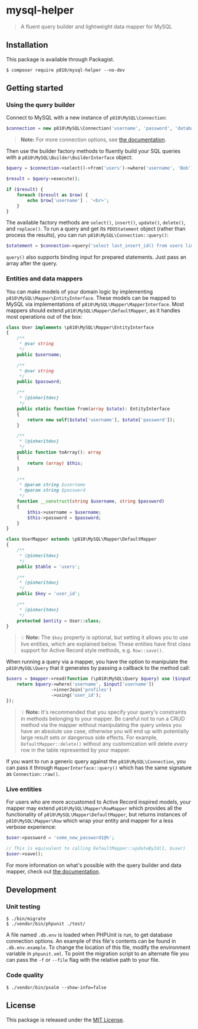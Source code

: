 # mysql-helper
> A fluent query builder and lightweight data mapper for MySQL

## Installation
This package is available through Packagist.

```
$ composer require p810/mysql-helper --no-dev
```

## Getting started
### Using the query builder
Connect to MySQL with a new instance of `p810\MySQL\Connection`:

```php
$connection = new p810\MySQL\Connection('username', 'password', 'database');
```

> **Note:** For more connection options, see [the documentation](docs/01_Getting_Started.md).

Then use the builder factory methods to fluently build your SQL queries with a `p810\MySQL\Builder\BuilderInterface` object:

```php
$query = $connection->select()->from('users')->where('username', 'Bob');

$result = $query->execute();

if ($result) {
    foreach ($result as $row) {
        echo $row['username'] . '<br>';
    }
}
```

The available factory methods are `select()`, `insert()`, `update()`, `delete()`, and `replace()`. To run a query and get its `PDOStatement` object (rather than process the results), you can run `p810\MySQL\Connection::query()`:

```php
$statement = $connection->query('select last_insert_id() from users limit 1');
```

`query()` also supports binding input for prepared statements. Just pass an array after the query.

### Entities and data mappers
You can make models of your domain logic by implementing `p810\MySQL\Mapper\EntityInterface`. These models can be mapped to MySQL via implementations of `p810\MySQL\Mapper\MapperInterface`. Most mappers should extend `p810\MySQL\Mapper\DefaultMapper`, as it handles most operations out of the box:

```php
class User implements \p810\MySQL\Mapper\EntityInterface
{
    /**
     * @var string
     */
    public $username;

    /**
     * @var string
     */
    public $password;

    /**
     * {@inheritdoc}
     */
    public static function from(array $state): EntityInterface
    {
        return new self($state['username'], $state['password']);
    }

    /**
     * {@inheritdoc}
     */
    public function toArray(): array
    {
        return (array) $this;
    }

    /**
     * @param string $username
     * @param string $password
     */
    function __construct(string $username, string $password)
    {
        $this->username = $username;
        $this->password = $password;
    }
}
```

```php
class UserMapper extends \p810\MySQL\Mapper\DefaultMapper
{
    /**
     * {@inheritdoc}
     */
    public $table = 'users';

    /**
     * {@inheritdoc}
     */
    public $key = 'user_id';

    /**
     * {@inheritdoc}
     */
    protected $entity = User::class;
}
```

> :bulb: **Note:** The `$key` property is optional, but setting it allows you to use live entities, which are explained below. These entities have first class support for Active Record style methods, e.g. `Row::save()`.

When running a query via a mapper, you have the option to manipulate the `p810\MySQL\Query` that it generates by passing a callback to the method call:

```php
$users = $mapper->read(function (\p810\MySQL\Query $query) use ($input) {
    return $query->where('username', $input['username'])
                 ->innerJoin('profiles')
                 ->using('user_id');
});
```

> :bulb: **Note:** It's recommended that you specify your query's constraints in methods belonging to your mapper. Be careful not to run a CRUD method via the mapper without manipulating the query unless you have an absolute use case, otherwise you will end up with potentially large result sets or dangerous side effects. For example, `DefaultMapper::delete()` without any customization will delete *every* row in the table represented by your mapper.

If you want to run a generic query against the `p810\MySQL\Connection`, you can pass it through `MapperInterface::query()` which has the same signature as `Connection::raw()`.

### Live entities
For users who are more accustomed to Active Record inspired models, your mapper may extend `p810\MySQL\Mapper\RowMapper` which provides all the functionality of `p810\MySQL\Mapper\DefaultMapper`, but returns instances of `p810\MySQL\Mapper\Row` which wrap your entity and mapper for a less verbose experience:

```php
$user->password = 'some_new_password1@%';

// This is equivalent to calling DefaultMapper::updateById(1, $user)
$user->save();
```

For more information on what's possible with the query builder and data mapper, check out [the documentation](docs/03_Data_Mapper.md).

## Development
### Unit testing
```
$ ./bin/migrate
$ ./vendor/bin/phpunit ./test/
```

A file named `.db.env` is loaded when PHPUnit is run, to get database connection options. An example of this file's contents can be found in `.db.env.example`. To change the location of this file, modify the environment variable in `phpunit.xml`. To point the migration script to an alternate file you can pass the `-f` or `--file` flag with the relative path to your file.

### Code quality
```
$ ./vendor/bin/psalm --show-info=false
```

## License
This package is released under the [MIT License](https://github.com/p810/mysql-helper/blob/master/LICENSE).
